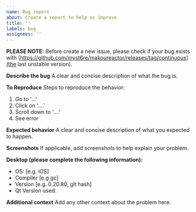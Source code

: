 ```yaml
---
name: Bug report
about: Create a report to help us improve
title: ''
labels: bug
assignees: ''
---
```

**PLEASE NOTE:** Before create a new issue, please check if your bug exists with [https://github.com/myst6re/makoureactor/releases/tag/continuous](the last unstable version).

**Describe the bug**
A clear and concise description of what the bug is.

**To Reproduce**
Steps to reproduce the behavior:
1. Go to '...'
2. Click on '....'
3. Scroll down to '....'
4. See error

**Expected behavior**
A clear and concise description of what you expected to happen.

**Screenshots**
If applicable, add screenshots to help explain your problem.

**Desktop (please complete the following information):**
 - OS: [e.g. iOS]
 - Compiler [e.g gc]
 - Version [e.g. 0.20.80, git hash]
 - Qt Version used.

**Additional context**
Add any other context about the problem here.
